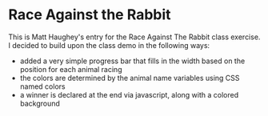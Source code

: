 Race Against the Rabbit
====================

This is Matt Haughey's entry for the Race Against The Rabbit class exercise. I decided to build upon the class demo in the following ways:

- added a very simple progress bar that fills in the width based on the position for each animal racing
- the colors are determined by the animal name variables using CSS named colors
- a winner is declared at the end via javascript, along with a colored background
